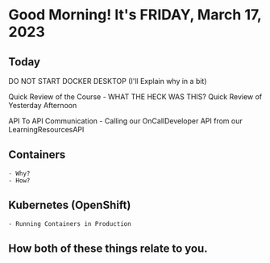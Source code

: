 # Good Morning! It's FRIDAY, March 17, 2023

Today
-----

DO NOT START DOCKER DESKTOP (I'll Explain why in a bit)

Quick Review of the Course - WHAT THE HECK WAS THIS?
Quick Review of Yesterday Afternoon

API To API Communication
    - Calling our OnCallDeveloper API from our LearningResourcesAPI

## Containers
    - Why?
    - How?

## Kubernetes (OpenShift)
    - Running Containers in Production


## How both of these things relate to you.



